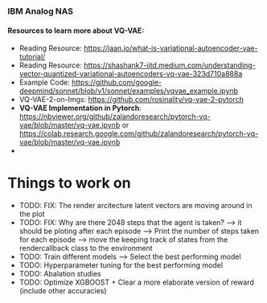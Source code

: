 ### IBM Analog NAS 


#### Resources to learn more about VQ-VAE: 
- Reading Resource: https://jaan.io/what-is-variational-autoencoder-vae-tutorial/
- Reading Resource: https://shashank7-iitd.medium.com/understanding-vector-quantized-variational-autoencoders-vq-vae-323d710a888a
- Example Code: https://github.com/google-deepmind/sonnet/blob/v1/sonnet/examples/vqvae_example.ipynb
- VQ-VAE-2-on-Imgs: https://github.com/rosinality/vq-vae-2-pytorch
- **VQ-VAE Implementation in Pytorch**: https://nbviewer.org/github/zalandoresearch/pytorch-vq-vae/blob/master/vq-vae.ipynb or https://colab.research.google.com/github/zalandoresearch/pytorch-vq-vae/blob/master/vq-vae.ipynb
- 


# Things to work on 
- TODO: FIX: The render arcitecture latent vectors are moving around in the plot 
- TODO: FIX: Why are there 2048 steps that the agent is taken? --> it should be ploting after each episode --> Print the number of steps taken for each episode --> move the keeping track of states from the rendercallback class to the environment
- TODO: Train different models --> Select the best performing model 
- TODO: Hyperparameter tuning for the best performing model 
- TODO: Abalation studies
- TODO: Optimize XGBOOST + Clear a more elaborate version of reward (include other accuracies)